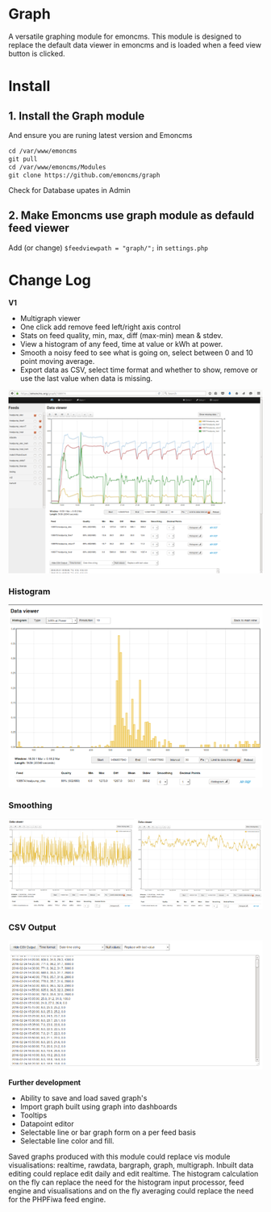 # Graph

A versatile graphing module for emoncms. This module is designed to replace the default data viewer in emoncms and is loaded when a feed view button is clicked.

# Install 

## 1. Install the Graph module

And ensure you are runing latest version and Emoncms

    cd /var/www/emoncms
    git pull
    cd /var/www/emoncms/Modules
    git clone https://github.com/emoncms/graph

Check for Database upates in Admin

## 2. Make Emoncms use graph module as defauld feed viewer

Add (or change) `$feedviewpath = "graph/";` in `settings.php`

# Change Log 

**V1**

- Multigraph viewer
- One click add remove feed left/right axis control
- Stats on feed quality, min, max, diff (max-min) mean & stdev.
- View a histogram of any feed, time at value or kWh at power.
- Smooth a noisy feed to see what is going on, select between 0 and 10 point moving average.
- Export data as CSV, select time format and whether to show, remove or use the last value when data is missing.

![screenshot](images/emoncms_graph.png)

### Histogram

![histogram](images/emoncms_graph_histogram.png)

### Smoothing

![smoothing](images/emoncms_graph_smooth.png)

### CSV Output

![csv output](images/emoncms_graph_csvout.png)

**Further development**

- Ability to save and load saved graph's
- Import graph built using graph into dashboards
- Tooltips
- Datapoint editor
- Selectable line or bar graph form on a per feed basis
- Selectable line color and fill.

Saved graphs produced with this module could replace vis module visualisations: realtime, rawdata, bargraph, graph, multigraph. Inbuilt data editing could replace edit daily and edit realtime. The histogram calculation on the fly can replace the need for the histogram input processor, feed engine and visualisations and on the fly averaging could replace the need for the PHPFiwa feed engine.
